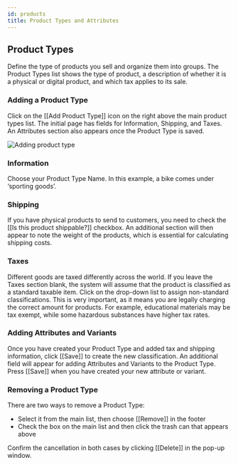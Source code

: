 ```yaml
---
id: products
title: Product Types and Attributes
---
```


## Product Types

Define the type of products you sell and organize them into groups. The Product Types list shows the type of product, a description of whether it is a physical or digital product, and which tax applies to its sale.


### Adding a Product Type

Click on the [[Add&nbsp;Product&nbsp;Type]] icon on the right above the main product types list. The initial page has fields for Information, Shipping, and Taxes. An Attributes section also appears once the Product Type is saved.

![Adding product type](assets/dashboard-config/2.png)


### Information

Choose your Product Type Name. In this example, a bike comes under ‘sporting goods’.


### Shipping

If you have physical products to send to customers, you need to check the [[Is&nbsp;this&nbsp;product&nbsp;shippable?]] checkbox. An additional section will then appear to note the weight of the products, which is essential for calculating shipping costs.


### Taxes

Different goods are taxed differently across the world. If you leave the Taxes section blank, the system will assume that the product is classified as a standard taxable item. Click on the drop-down list to assign non-standard classifications. This is very important, as it means you are legally charging the correct amount for products. For example, educational materials may be tax exempt, while some hazardous substances have higher tax rates.


### Adding Attributes and Variants

Once you have created your Product Type and added tax and shipping information, click [[Save]] to create the new classification. An additional field will appear for adding Attributes and Variants to the Product Type. Press [[Save]] when you have created your new attribute or variant. 


### Removing a Product Type

There are two ways to remove a Product Type:

- Select it from the main list, then choose [[Remove]] in the footer
- Check the box on the main list and then click the trash can that appears above

Confirm the cancellation in both cases by clicking [[Delete]] in the pop-up window.
